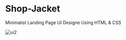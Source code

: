 # Shop-Jacket
 Minimalist  Landing Page UI Designe Using HTML & CSS

![ui2](https://github.com/DhruvinBhalala/Shop-Jacket/assets/142414337/0941f30d-e703-4643-86b6-d0d39b0e088b)

